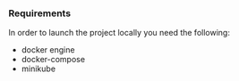 ### Requirements

In order to launch the project locally you need the following:

* docker engine
* docker-compose
* minikube